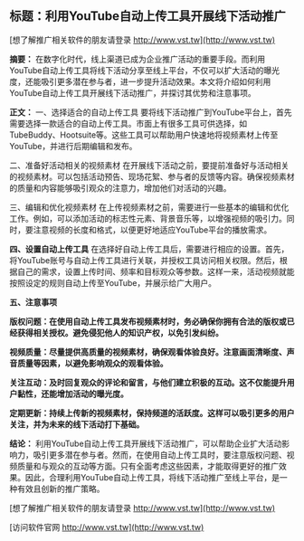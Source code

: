 ## **标题：利用YouTube自动上传工具开展线下活动推广**

[想了解推广相关软件的朋友请登录 http://www.vst.tw](http://www.vst.tw)

**摘要：**
在数字化时代，线上渠道已成为企业推广活动的重要手段。而利用YouTube自动上传工具将线下活动分享至线上平台，不仅可以扩大活动的曝光度，还能吸引更多潜在参与者，进一步提升活动效果。本文将介绍如何利用YouTube自动上传工具开展线下活动推广，并探讨其优势和注意事项。

**正文：**
一、选择适合的自动上传工具
要将线下活动推广到YouTube平台上，首先需要选择一款适合的自动上传工具。市面上有很多工具可供选择，如TubeBuddy、Hootsuite等。这些工具可以帮助用户快速地将视频素材上传至YouTube，并进行后期编辑和发布。

二、准备好活动相关的视频素材
在开展线下活动之前，要提前准备好与活动相关的视频素材。可以包括活动预告、现场花絮、参与者的反馈等内容。确保视频素材的质量和内容能够吸引观众的注意力，增加他们对活动的兴趣。

三、编辑和优化视频素材
在上传视频素材之前，需要进行一些基本的编辑和优化工作。例如，可以添加活动的标志性元素、背景音乐等，以增强视频的吸引力。同时，要注意视频的长度和格式，以便更好地适应YouTube平台的播放需求。

**四、设置自动上传工具**
在选择好自动上传工具后，需要进行相应的设置。首先，将YouTube账号与自动上传工具进行关联，并授权工具访问相关权限。然后，根据自己的需求，设置上传时间、频率和目标观众等参数。这样一来，活动视频就能按照设定的规则自动上传至YouTube，并展示给广大用户。

**五、注意事项**

**版权问题：在使用自动上传工具发布视频素材时，务必确保你拥有合法的版权或已经获得相关授权。避免侵犯他人的知识产权，以免引发纠纷。**

**视频质量：尽量提供高质量的视频素材，确保观看体验良好。注意画面清晰度、声音质量等因素，以避免影响观众的观看体验。**

**关注互动：及时回复观众的评论和留言，与他们建立积极的互动。这不仅能提升用户黏性，还能增加活动的曝光度。**

**定期更新：持续上传新的视频素材，保持频道的活跃度。这样可以吸引更多的用户关注，并为未来的线下活动打下基础。**

**结论：**
利用YouTube自动上传工具开展线下活动推广，可以帮助企业扩大活动影响力，吸引更多潜在参与者。然而，在使用自动上传工具时，要注意版权问题、视频质量和与观众的互动等方面。只有全面考虑这些因素，才能取得更好的推广效果。因此，合理利用YouTube自动上传工具，将线下活动推广至线上平台，是一种有效且创新的推广策略。

[想了解推广相关软件的朋友请登录 http://www.vst.tw](http://www.vst.tw)


[访问软件官网 http://www.vst.tw](http://www.vst.tw)

